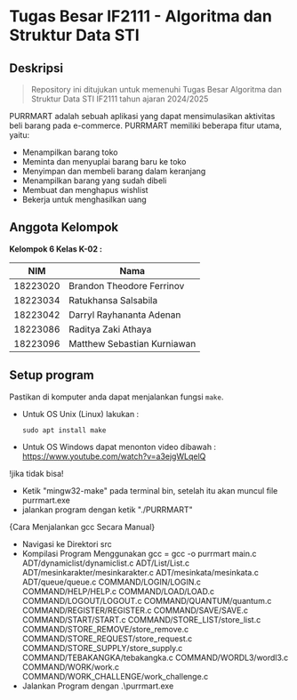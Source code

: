 # Tugas Besar IF2111 - Algoritma dan Struktur Data STI

## Deskripsi

> Repository ini ditujukan untuk memenuhi Tugas Besar Algoritma dan Struktur Data STI IF2111 tahun ajaran 2024/2025

PURRMART adalah sebuah aplikasi yang dapat mensimulasikan aktivitas beli barang pada e-commerce. PURRMART memiliki beberapa fitur utama, yaitu:
- Menampilkan barang toko
- Meminta dan menyuplai barang baru ke toko
- Menyimpan dan membeli barang dalam keranjang
- Menampilkan barang yang sudah dibeli
- Membuat dan menghapus wishlist
- Bekerja untuk menghasilkan uang

## Anggota Kelompok

**Kelompok 6 Kelas K-02 :**

| NIM          | Nama                       |
| ---          | ---                        |
| 18223020     | Brandon Theodore Ferrinov  |
| 18223034     | Ratukhansa Salsabila       |
| 18223042     | Darryl Rayhananta Adenan   |
| 18223086     | Raditya Zaki Athaya        |
| 18223096     | Matthew Sebastian Kurniawan|

## Setup program
Pastikan di komputer anda dapat menjalankan fungsi ```make```.  
- Untuk OS Unix (Linux) lakukan :
    ```
    sudo apt install make
    ```
- Untuk OS Windows dapat menonton video dibawah :
https://www.youtube.com/watch?v=a3ejgWLqelQ

!jika tidak bisa! 
- Ketik "mingw32-make" pada terminal bin, setelah itu akan muncul file purrmart.exe
- jalankan program dengan ketik "./PURRMART" 

{Cara Menjalankan gcc Secara Manual}
- Navigasi ke Direktori src
- Kompilasi Program Menggunakan gcc =
gcc -o purrmart main.c ADT/dynamiclist/dynamiclist.c ADT/List/List.c ADT/mesinkarakter/mesinkarakter.c ADT/mesinkata/mesinkata.c ADT/queue/queue.c COMMAND/LOGIN/LOGIN.c COMMAND/HELP/HELP.c COMMAND/LOAD/LOAD.c COMMAND/LOGOUT/LOGOUT.c COMMAND/QUANTUM/quantum.c COMMAND/REGISTER/REGISTER.c COMMAND/SAVE/SAVE.c COMMAND/START/START.c COMMAND/STORE_LIST/store_list.c COMMAND/STORE_REMOVE/store_remove.c COMMAND/STORE_REQUEST/store_request.c COMMAND/STORE_SUPPLY/store_supply.c COMMAND/TEBAKANGKA/tebakangka.c COMMAND/WORDL3/wordl3.c COMMAND/WORK/work.c COMMAND/WORK_CHALLENGE/work_challenge.c
- Jalankan Program dengan .\purrmart.exe